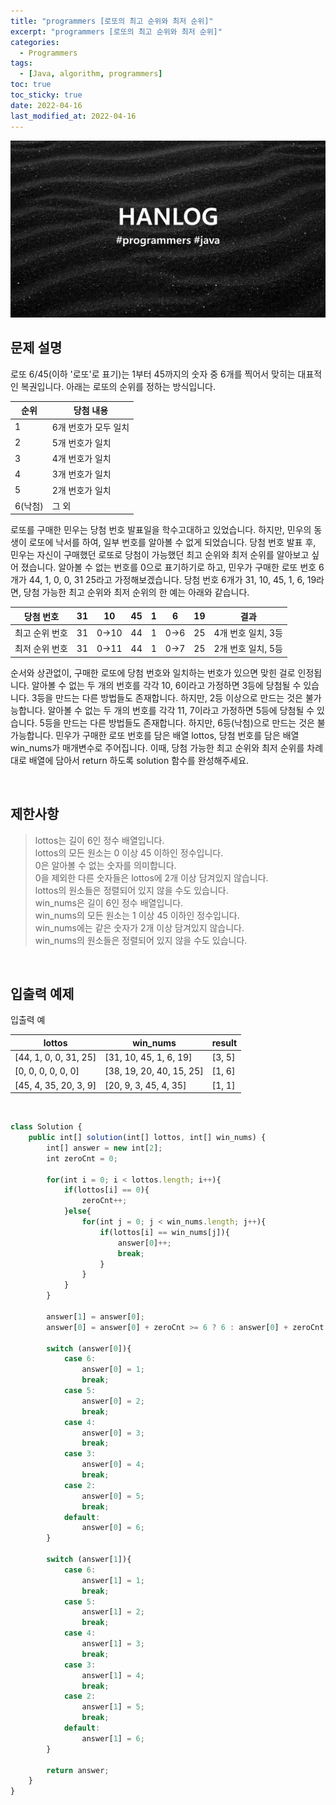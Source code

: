```yaml
---
title: "programmers [로또의 최고 순위와 최저 순위]"
excerpt: "programmers [로또의 최고 순위와 최저 순위]"
categories:
  - Programmers
tags:
  - [Java, algorithm, programmers]
toc: true
toc_sticky: true
date: 2022-04-16
last_modified_at: 2022-04-16
---
```


![HAN.jpg](/assets/images/programmers.png)

## 문제 설명

로또 6/45(이하 '로또'로 표기)는 1부터 45까지의 숫자 중 6개를 찍어서 맞히는 대표적인 복권입니다. 아래는 로또의 순위를 정하는 방식입니다. 

|순위|당첨 내용|
|------|------|
|1|6개 번호가 모두 일치|
|2|5개 번호가 일치|
|3|4개 번호가 일치|
|4|3개 번호가 일치|
|5|2개 번호가 일치|
|6(낙첨)|그 외|

로또를 구매한 민우는 당첨 번호 발표일을 학수고대하고 있었습니다. 하지만, 민우의 동생이 로또에 낙서를 하여, 일부 번호를 알아볼 수 없게 되었습니다. 당첨 번호 발표 후, 민우는 자신이 구매했던 로또로 당첨이 가능했던 최고 순위와 최저 순위를 알아보고 싶어 졌습니다.
알아볼 수 없는 번호를 0으로 표기하기로 하고, 민우가 구매한 로또 번호 6개가 44, 1, 0, 0, 31 25라고 가정해보겠습니다. 당첨 번호 6개가 31, 10, 45, 1, 6, 19라면, 당첨 가능한 최고 순위와 최저 순위의 한 예는 아래와 같습니다.

|당첨 번호|31|10|45|1|6|19|결과|
|------|------|------|------|------|------|------|------|
|최고 순위 번호|31|0→10|44|1|0→6|25|4개 번호 일치, 3등|
|최저 순위 번호|31|0→11|44|1|0→7|25|2개 번호 일치, 5등|

순서와 상관없이, 구매한 로또에 당첨 번호와 일치하는 번호가 있으면 맞힌 걸로 인정됩니다.
알아볼 수 없는 두 개의 번호를 각각 10, 6이라고 가정하면 3등에 당첨될 수 있습니다.
3등을 만드는 다른 방법들도 존재합니다. 하지만, 2등 이상으로 만드는 것은 불가능합니다.
알아볼 수 없는 두 개의 번호를 각각 11, 7이라고 가정하면 5등에 당첨될 수 있습니다.
5등을 만드는 다른 방법들도 존재합니다. 하지만, 6등(낙첨)으로 만드는 것은 불가능합니다.
민우가 구매한 로또 번호를 담은 배열 lottos, 당첨 번호를 담은 배열 win_nums가 매개변수로 주어집니다. 이때, 당첨 가능한 최고 순위와 최저 순위를 차례대로 배열에 담아서 return 하도록 solution 함수를 완성해주세요.

<br>

## 제한사항

> lottos는 길이 6인 정수 배열입니다.<br>
> lottos의 모든 원소는 0 이상 45 이하인 정수입니다.<br>
> 0은 알아볼 수 없는 숫자를 의미합니다.<br>
> 0을 제외한 다른 숫자들은 lottos에 2개 이상 담겨있지 않습니다.<br>
> lottos의 원소들은 정렬되어 있지 않을 수도 있습니다.<br>
> win_nums은 길이 6인 정수 배열입니다.<br>
> win_nums의 모든 원소는 1 이상 45 이하인 정수입니다.<br>
> win_nums에는 같은 숫자가 2개 이상 담겨있지 않습니다.<br>
> win_nums의 원소들은 정렬되어 있지 않을 수도 있습니다.

<br>

## 입출력 예제

입출력 예

|lottos|win_nums|result|
|------|------|------|
|[44, 1, 0, 0, 31, 25]|[31, 10, 45, 1, 6, 19]|[3, 5]|
|[0, 0, 0, 0, 0, 0]|[38, 19, 20, 40, 15, 25]|[1, 6]|
|[45, 4, 35, 20, 3, 9]|[20, 9, 3, 45, 4, 35]|[1, 1]|

<br>

```js
class Solution {
    public int[] solution(int[] lottos, int[] win_nums) {
        int[] answer = new int[2];
        int zeroCnt = 0;
        
        for(int i = 0; i < lottos.length; i++){
            if(lottos[i] == 0){
                zeroCnt++; 
            }else{
                for(int j = 0; j < win_nums.length; j++){
                    if(lottos[i] == win_nums[j]){
                        answer[0]++;
                        break;
                    }
                }
            }
        }
        
        answer[1] = answer[0];
        answer[0] = answer[0] + zeroCnt >= 6 ? 6 : answer[0] + zeroCnt;
        
        switch (answer[0]){
            case 6:
                answer[0] = 1;
                break;
            case 5:
                answer[0] = 2;
                break;
            case 4:
                answer[0] = 3;
                break;
            case 3:
                answer[0] = 4;
                break;
            case 2:
                answer[0] = 5;
                break;
            default:
                answer[0] = 6;
        }
        
        switch (answer[1]){
            case 6:
                answer[1] = 1;
                break;
            case 5:
                answer[1] = 2;
                break;
            case 4:
                answer[1] = 3;
                break;
            case 3:
                answer[1] = 4;
                break;
            case 2:
                answer[1] = 5;
                break;
            default:
                answer[1] = 6;
        }
        
        return answer;
    }
}
```
